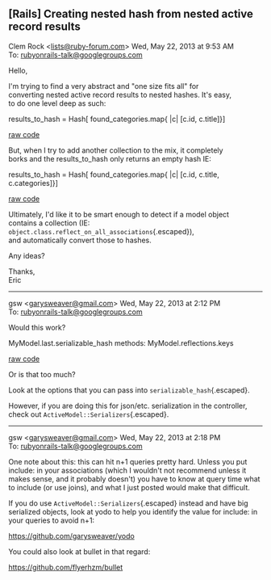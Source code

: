 <div id="wikitext">

<div class="round lrindent quote">

[Rails] Creating nested hash from nested active record results
--------------------------------------------------------------

Clem Rock \<lists@ruby-forum.com\> Wed, May 22, 2013 at 9:53 AM\
To: rubyonrails-talk@googlegroups.com

Hello,

I'm trying to find a very abstract and "one size fits all" for\
converting nested active record results to nested hashes. It's easy,\
to do one level deep as such:

<div class="vspace">

</div>

<div id="sourceblock1" class="sourceblock">

<div class="sourceblocktext">

<div class="ruby">

results\_to\_hash = <span class="kw4">Hash</span><span
class="br0">[</span> found\_categories.<span class="me1">map</span><span
class="br0">{</span> <span class="sy0">|</span>c<span
class="sy0">|</span> <span class="br0">[</span>c.<span
class="me1">id</span>, c.<span class="me1">title</span><span
class="br0">]</span><span class="br0">}</span><span class="br0">]</span>

</div>

</div>

<div class="sourceblocklink">

[raw
code](http://wiki.tamouse.org?n=Technology.CreatingNestedHashFromNestedActiveRecord?action=sourceblock&num=1)

</div>

</div>

But, when I try to add another collection to the mix, it completely\
borks and the results\_to\_hash only returns an empty hash IE:

<div class="vspace">

</div>

<div id="sourceblock2" class="sourceblock">

<div class="sourceblocktext">

<div class="ruby">

results\_to\_hash = <span class="kw4">Hash</span><span
class="br0">[</span> found\_categories.<span class="me1">map</span><span
class="br0">{</span> <span class="sy0">|</span>c<span
class="sy0">|</span> <span class="br0">[</span>c.<span
class="me1">id</span>, c.<span class="me1">title</span>, c.<span
class="me1">categories</span><span class="br0">]</span><span
class="br0">}</span><span class="br0">]</span>

</div>

</div>

<div class="sourceblocklink">

[raw
code](http://wiki.tamouse.org?n=Technology.CreatingNestedHashFromNestedActiveRecord?action=sourceblock&num=2)

</div>

</div>

Ultimately, I'd like it to be smart enough to detect if a model object\
contains a collection (IE:
`object.class.reflect_on_all_associations`{.escaped}),\
and automatically convert those to hashes.

Any ideas?

Thanks,\
Eric

<div class="vspace">

</div>

------------------------------------------------------------------------

gsw \<garysweaver@gmail.com\> Wed, May 22, 2013 at 2:12 PM\
To: rubyonrails-talk@googlegroups.com

Would this work?

<div class="vspace">

</div>

<div id="sourceblock3" class="sourceblock">

<div class="sourceblocktext">

<div class="ruby">

MyModel.<span class="me1">last</span>.<span
class="me1">serializable\_hash</span> methods: MyModel.<span
class="me1">reflections</span>.<span class="me1">keys</span>

</div>

</div>

<div class="sourceblocklink">

[raw
code](http://wiki.tamouse.org?n=Technology.CreatingNestedHashFromNestedActiveRecord?action=sourceblock&num=3)

</div>

</div>

Or is that too much?

Look at the options that you can pass into
`serializable_hash`{.escaped}.

However, if you are doing this for json/etc. serialization in the
controller, check out `ActiveModel::Serializers`{.escaped}.

<div class="vspace">

</div>

------------------------------------------------------------------------

gsw \<garysweaver@gmail.com\> Wed, May 22, 2013 at 2:18 PM\
To: rubyonrails-talk@googlegroups.com

One note about this: this can hit n+1 queries pretty hard. Unless you
put include: in your associations (which I wouldn't not recommend unless
it makes sense, and it probably doesn't) you have to know at query time
what to include (or use joins), and what I just posted would make that
difficult.

If you do use `ActiveModel::Serializers`{.escaped} instead and have big
serialized objects, look at yodo to help you identify the value for
include: in your queries to avoid n+1:

<https://github.com/garysweaver/yodo>

You could also look at bullet in that regard:

<https://github.com/flyerhzm/bullet>

<div class="vspace">

</div>

</div>

<div style="display: none;">

Summary:email discussion of making a nested hash from a nested
activerecord\
Parent:(Technology.)<span
class="wikiword">[RubyOnRails](http://wiki.tamouse.org?n=Technology.RubyOnRails?action=print)</span>\
includeme:(Technology.)<span
class="wikiword">[RubyOnRails](http://wiki.tamouse.org?n=Technology.RubyOnRails?action=print)</span>\
Categories:[HowTos](http://wiki.tamouse.org?n=Category.HowTos),
[Technology](http://wiki.tamouse.org?n=Category.Technology),
[Ruby](http://wiki.tamouse.org?n=Category.Ruby),
[RubyOnRails](http://wiki.tamouse.org?n=Category.RubyOnRails)\
Tags: ruby, rails, hashes, nesting, activerecord

</div>

</div>
